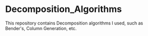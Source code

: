 # Decomposition_Algorithms
This repository contains Decomposition algorithms I used, such as Bender's, Column Generation, etc.
